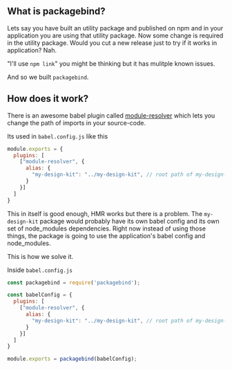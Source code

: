 ## What is packagebind?

Lets say you have built an utility package and published on npm and in your application you are using that utility package. Now some change is required in the utility package. Would you cut a new release just to try if it works in application? Nah.

"I'll use `npm link`" you might be thinking but it has mulitple known issues.

And so we built `packagebind`.

## How does it work?

There is an awesome babel plugin called [module-resolver](https://github.com/tleunen/babel-plugin-module-resolver) which lets you change the path of imports in your source-code.

Its used in `babel.config.js` like this

```js
module.exports = {
  plugins: [
    ["module-resolver", {
      alias: {
        "my-design-kit": "../my-design-kit", // root path of my-design-kit package code
      }
    }]
  ]
}
```

This in itself is good enough, HMR works but there is a problem. The `my-design-kit` package would probably have its own babel config and its own set of node_modules dependencies. Right now instead of using those things, the package is going to use the application's babel config and node_modules.

This is how we solve it.

Inside `babel.config.js`

```js
const packagebind = require('packagebind');

const babelConfig = {
  plugins: [
    ["module-resolver", {
      alias: {
        "my-design-kit": "../my-design-kit", // root path of my-design-kit package code
      }
    }]
  ]
}

module.exports = packagebind(babelConfig);
```

